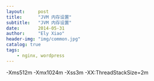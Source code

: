 ```yaml
---
layout:     post
title:      "JVM 内存设置"
subtitle:   "JVM 内存设置"
date:       2014-05-31
author:     "Ely Xiao"
header-img: "img/common.jpg"
catalog: true
tags:
    - nginx, wordpress
---
```


-Xms512m -Xmx1024m -Xss3m -XX:ThreadStackSize=2m
